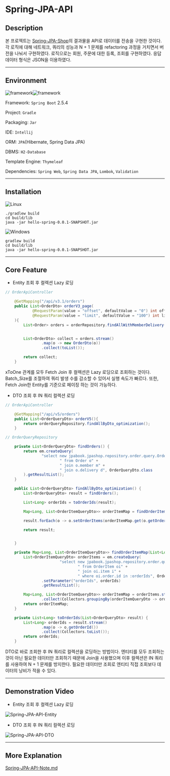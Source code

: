 # Spring-JPA-API


## Description

본 프로젝트는 [Spring-JPA-Shop](https://github.com/mwkangit/Spring-JPA-Shop)의 결과물을 API로 데이터를 전송을 구현한 것이다. 각 로직에 대해 네트워크, 쿼리의 성능과  N + 1 문제를 refactoring 과정을 거치면서 버전을 나눠서 구현하였다. 로직으로는 회원, 주문에 대한 등록, 조회를 구현하였다. 응답 데이터 형식은 JSON을 이용하였다.



------



## Environment

<img alt="framework" src ="https://img.shields.io/badge/Framework-SpringBoot-green"/><img alt="framework" src ="https://img.shields.io/badge/Language-java-b07219"/> 

Framework: `Spring Boot` 2.5.4

Project: `Gradle`

Packaging: `Jar`

IDE: `Intellij`

ORM: `JPA`(Hibernate, Spring Data JPA)

DBMS: `H2-Database`

Template Engine: `Thymeleaf`

Dependencies: `Spring Web`, `Spring Data JPA`, `Lombok`, `Validation`



------



## Installation



![Linux](https://img.shields.io/badge/Linux-FCC624?style=for-the-badge&logo=linux&logoColor=black) 

```
./gradlew build
cd build/lib
java -jar hello-spring-0.0.1-SNAPSHOT.jar
```



![Windows](https://img.shields.io/badge/Windows-0078D6?style=for-the-badge&logo=windows&logoColor=white) 

```
gradlew build
cd build/lib
java -jar hello-spring-0.0.1-SNAPSHOT.jar
```



------



## Core Feature

- Entity 조회 후 컬렉션 Lazy 로딩

```java
// OrderApiController

	@GetMapping("/api/v3.1/orders")
    public List<OrderDto> orderV3_page(
            @RequestParam(value = "offset", defaultValue = "0") int offset,
            @RequestParam(value = "limit", defaultValue = "100") int limit
    ){
        List<Order> orders = orderRepository.findAllWithMemberDelivery(offset, limit);


        List<OrderDto> collect = orders.stream()
                .map(o -> new OrderDto(o))
                .collect(toList());

        return collect;
    }
```

xToOne 관계를 모두 Fetch Join 후 컬렉션은 Lazy 로딩으로 조회하는 것이다. Batch_Size를 조절하여 쿼리 발생 수를 감소할 수 있어서 실행 속도가 빠르다. 또한, Fetch Join한 Entity를 기준으로 페이징 하는 것이 가능하다.



- DTO 조회 후 IN 쿼리 컬렉션 로딩

```java
// OrderApiController

	@GetMapping("/api/v5/orders")
    public List<OrderQueryDto> orderV5(){
        return orderQueryRepository.findAllByDto_optimization();
    }

// OrderQueryRepository

	private List<OrderQueryDto> findOrders() {
        return em.createQuery(
                "select new jpabook.jpashop.repository.order.query.OrderQueryDto(o.id, m.name, o.orderDate, o.status, d.address)" +
                        " from Order o" +
                        " join o.member m" +
                        " join o.delivery d", OrderQueryDto.class
        ).getResultList();
    }

    public List<OrderQueryDto> findAllByDto_optimization() {
        List<OrderQueryDto> result = findOrders();

        List<Long> orderIds = toOrderIds(result);

        Map<Long, List<OrderItemQueryDto>> orderItemMap = findOrderItemMap(orderIds);

        result.forEach(o -> o.setOrderItems(orderItemMap.get(o.getOrderId())));

        return result;


    }

    private Map<Long, List<OrderItemQueryDto>> findOrderItemMap(List<Long> orderIds) {
        List<OrderItemQueryDto> orderItems = em.createQuery(
                        "select new jpabook.jpashop.repository.order.query.OrderItemQueryDto(oi.order.id, i.name, oi.orderPrice, oi.count)" +
                                " from OrderItem oi" +
                                " join oi.item i" +
                                " where oi.order.id in :orderIds", OrderItemQueryDto.class)
                .setParameter("orderIds", orderIds)
                .getResultList();

        Map<Long, List<OrderItemQueryDto>> orderItemMap = orderItems.stream()
                .collect(Collectors.groupingBy(orderItemQueryDto -> orderItemQueryDto.getOrderId()));
        return orderItemMap;
    }

    private List<Long> toOrderIds(List<OrderQueryDto> result) {
        List<Long> orderIds = result.stream()
                .map(o -> o.getOrderId())
                .collect(Collectors.toList());
        return orderIds;
    }
```

DTO로 바로 조회한 후 IN 쿼리로 컬렉션을 로딩하는 방법이다. 엔티티를 모두 조회하는 것이 아닌 필요한 데이터만 조회하기 때문에 Join을 사용했으며 이후 컬렉션은 IN 쿼리를 사용하여 N + 1 문제를 방지한다. 필요한 데이터만 조회로 엔티티 직접 조회보다 데이터의 낭비가 적을 수 있다.



-----



## Demonstration Video

- Entity 조회 후 컬렉션 Lazy 로딩

![Spring-JPA-API-Entity](https://user-images.githubusercontent.com/79822924/152672153-b9bb7d35-9bae-45e0-927c-d60eca4be31a.gif)



- DTO 조회 후 IN 쿼리 컬렉션 로딩

![Spring-JPA-API-DTO](https://user-images.githubusercontent.com/79822924/152672160-9c3a85a2-f76a-492a-922e-3d1cea660b16.gif)





------



## More Explanation

[Spring-JPA-API-Note.md](https://github.com/mwkangit/Spring-JPA-API/blob/master/Spring-JPA-API-Note.md)
